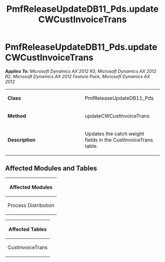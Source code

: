 ﻿---
title: PmfReleaseUpdateDB11_Pds.updateCWCustInvoiceTrans
TOCTitle: PmfReleaseUpdateDB11_Pds.updateCWCustInvoiceTrans
ms:assetid: 719a731e-cc4f-a62a-5d8b-d64f292a35ad
ms:mtpsurl: https://msdn.microsoft.com/en-us/library/JJ685787(v=AX.60)
ms:contentKeyID: 49708987
ms.date: 05/18/2015
mtps_version: v=AX.60
---

# PmfReleaseUpdateDB11\_Pds.updateCWCustInvoiceTrans 


_**Applies To:** Microsoft Dynamics AX 2012 R3, Microsoft Dynamics AX 2012 R2, Microsoft Dynamics AX 2012 Feature Pack, Microsoft Dynamics AX 2012_

<table>
<colgroup>
<col style="width: 50%" />
<col style="width: 50%" />
</colgroup>
<tbody>
<tr class="odd">
<td><p><strong>Class</strong></p></td>
<td><p>PmfReleaseUpdateDB11_Pds</p></td>
</tr>
<tr class="even">
<td><p><strong>Method</strong></p></td>
<td><p>updateCWCustInvoiceTrans</p></td>
</tr>
<tr class="odd">
<td><p><strong>Description</strong></p></td>
<td><p>Updates the catch weight fields in the CustInvoiceTrans table.</p></td>
</tr>
</tbody>
</table>


## Affected Modules and Tables

<table>
<colgroup>
<col style="width: 100%" />
</colgroup>
<thead>
<tr class="header">
<th><p>Affected Modules</p></th>
</tr>
</thead>
<tbody>
<tr class="odd">
<td><p>Process Distribution</p></td>
</tr>
</tbody>
</table>


<table>
<colgroup>
<col style="width: 100%" />
</colgroup>
<thead>
<tr class="header">
<th><p>Affected Tables</p></th>
</tr>
</thead>
<tbody>
<tr class="odd">
<td><p>CustInvoiceTrans</p></td>
</tr>
</tbody>
</table>

  


